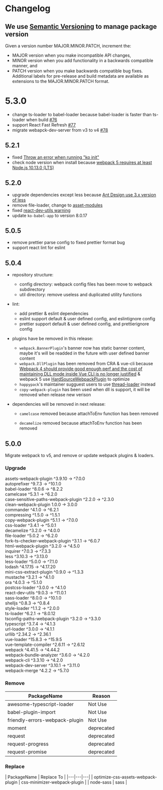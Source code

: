 # Changelog

## We use [Semantic Versioning](https://semver.org/) to manage package version

Given a version number MAJOR.MINOR.PATCH, increment the:

* MAJOR version when you make incompatible API changes,
* MINOR version when you add functionality in a backwards compatible manner, and
* PATCH version when you make backwards compatible bug fixes.
Additional labels for pre-release and build metadata are available as extensions to the MAJOR.MINOR.PATCH format.

# 5.3.0
- change ts-loader to babel-loader because babel-loader is faster than ts-loader when build [#76](https://github.com/DTStack/ko/issues/76)
- support React Fast Refresh [#77](https://github.com/DTStack/ko/issues/77)
- migrate webapck-dev-server from v3 to v4 [#78](https://github.com/DTStack/ko/issues/78)

## 5.2.1
- fixed [Throw an error when running "ko init"](https://github.com/DTStack/ko/issues/27)
- check node version when install because [webpack 5 requires at least Node.js 10.13.0 (LTS)](https://webpack.js.org/migrate/5/#preparations)

## 5.2.0
- upgrade dependencies except less because [Ant Design use 3.x version of less](https://github.com/vueComponent/ant-design-vue/issues/3665)
- remove file-loader, change to [asset-modules](https://webpack.js.org/guides/asset-modules/)
- fixed [react-dev-utils warning](https://github.com/facebook/create-react-app/issues/9880)
- update `ko-babel-app` to version 8.0.17
## 5.0.5

- remove prettier parse config to fixed prettier format bug
- support react lint for eslint
## 5.0.4
- repository structure:
  - config directory: webpack config files has been move to webpack subdirectory
  - util directory: remove useless and duplicated utility functions

- lint:
  - add prettier & eslint dependencies 
  - eslint support default & user defined config, and eslintignore config
  - prettier support default & user defined config, and prettierignore config

- plugins have be removed in this release:
  - `webpack.BannerPlugin`'s banner now has static banner content, maybe it's will be readded in the future with user defined banner content
  - `webpack.DllPlugin` has been removed from CRA & vue-cli because [Webpack 4 should provide good enough perf and the cost of maintaining DLL mode inside Vue CLI is no longer justified](https://github.com/vuejs/vue-cli/issues/1205) & webpack 5 use [HardSourceWebpackPlugin](https://www.cnblogs.com/skychx/p/webpack-dllplugin.html) to optimize
  - `happypack`'s maintainer sugguest users to use [thread-loader](https://github.com/webpack-contrib/thread-loader) instead
  - `copy-webpack-plugin` has been used when dll is support, it will be removed when release new verison

- dependencies will be removed in next release:

  - `camelcase` removed because attachToEnv function has been removed

  - `decamelize` removed because attachToEnv function has been removed

## 5.0.0 

Migrate webpack to v5, and remove or update webpack plugins & loaders.

### Upgrade

 assets-webpack-plugin                 ^3.9.10  →    ^7.0.0     
 autoprefixer                           ^9.7.3  →   ^10.1.0     
 babel-loader                           ^8.0.6  →    ^8.2.2     
 camelcase                              ^5.3.1  →    ^6.2.0     
 case-sensitive-paths-webpack-plugin    ^2.2.0  →    ^2.3.0     
 clean-webpack-plugin                    1.0.0  →     3.0.0     
 commander                              ^4.1.0  →    ^6.2.1     
 compressing                            ^1.5.0  →    ^1.5.1     
 copy-webpack-plugin                    ^5.1.1  →    ^7.0.0     
 css-loader                             ^3.4.1  →    ^5.0.1     
 decamelize                             ^3.2.0  →    ^4.0.0     
 file-loader                            ^5.0.2  →    ^6.2.0     
 fork-ts-checker-webpack-plugin         ^3.1.1  →    ^6.0.7     
 html-webpack-plugin                    ^3.2.0  →    ^4.5.0     
 inquirer                               ^7.0.3  →    ^7.3.3     
 less                                  ^3.10.3  →   ^3.13.0     
 less-loader                            ^5.0.0  →    ^7.1.0     
 lodash                               ^4.17.15  →  ^4.17.20     
 mini-css-extract-plugin                ^0.9.0  →    ^1.3.3     
 mustache                               ^3.2.1  →    ^4.1.0     
 ora                                    ^4.0.3  →    ^5.1.0     
 postcss-loader                         ^3.0.0  →    ^4.1.0     
 react-dev-utils                        ^9.0.3  →   ^11.0.1     
 sass-loader                            ^8.0.0  →   ^10.1.0     
 shelljs                                ^0.8.3  →    ^0.8.4     
 style-loader                           ^1.1.2  →    ^2.0.0     
 ts-loader                              ^6.2.1  →   ^8.0.12     
 tsconfig-paths-webpack-plugin          ^3.2.0  →    ^3.3.0     
 typescript                             ^3.7.4  →    ^4.1.3     
 url-loader                             ^3.0.0  →    ^4.1.1     
 urllib                                ^2.34.2  →   ^2.36.1     
 vue-loader                            ^15.8.3  →   ^15.9.5     
 vue-template-compiler                 ^2.6.11  →   ^2.6.12     
 webpack                               ^4.41.5  →   ^4.44.2     
 webpack-bundle-analyzer                ^3.6.0  →    ^4.2.0     
 webpack-cli                           ^3.3.10  →    ^4.2.0     
 webpack-dev-server                    ^3.10.1  →   ^3.11.0     
 webpack-merge                          ^4.2.2  →    ^5.7.0   

### Remove

| PackageName  | Reason  |
|---|---|
| awesome-typescript-loader  | Not Use |
|  babel-plugin-import | Not Use  |
|  friendly-errors-webpack-plugin |  Not Use |
| moment  | deprecated |
|  request |  deprecated |
| request-progress  | deprecated |
|  request-promise | deprecated |

### Replace

| PackageName  | Replace To  |
|---|---|---|
|  optimize-css-assets-webpack-plugin |  css-minimizer-webpack-plugin |
|  node-sass  | sass  |


